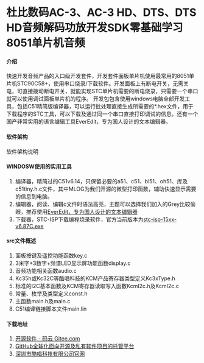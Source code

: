 # 杜比数码AC-3、AC-3 HD、DTS、DTS HD音频解码功放开发SDK零基础学习8051单片机音频

#### 介绍

快速开发音频产品的入口级开发套件，开发套件面板单片机使用最常用的8051单片机STC90C58+，使用串口烧录/下载软件。开发面板上有断电开关，无需关电，可直接拨动断电开关，就能实现STC单片机需要的断电烧录，只需要一个串口就可以使用调试面板单片机的程序。
开发包包含使用windows电脑全部开发工具，包括C51精简版编译器，可以运行批处理直接生成所需要的*.hex文件，用于下载程序的STC工具，可以下载及通过同一个串口直接打印调试的信息。还有一个国产非常实用的语言编辑工具EverEdit，专为国人设计的文本编辑器。

#### 软件架构
软件架构说明


#### WINDOSW使用的实用工具

1.  编译器，精简过的C51v6.14，只保留必要的a51、c51、bl51、oh51、库及c51tiny.h.c文件，其中MLOG为我们开源的微型打印函数，辅助快速显示需要的信息到电脑。
2.  编辑器，阅读、编辑c文件时语法高亮，主题可以选择我们加入的Grey比较愉眼，推荐使用[EverEdit，专为国人设计的文本编辑器](http://www.everedit.cn/)
3.  下载器，STC-ISP下载编程烧录软件，官方当前版本为[stc-isp-15xx-v6.87C.exe](http://www.stcmcudata.com/STCISP/stc-isp-15xx-v6.87C.zip)

#### src文件概述

1.  面板按键及遥控功能函数key.c
2.  3米字+3数字+频谱LED显示屏功能函数display.c
3.  音频功能相关函数audio.c
4.  Kc35h或Kc32C等酷唱科技的KCM产品寄存器类型定义Kc3xType.h
5.  标准的I2C基本函数及KCM寄存器读取写入函数KcmI2c.h及KcmI2c.c
6.  常量、枚举及类型定义const.h
7.  主函数main.h及main.c
8.  C51编译链接脚本文件main.lin

#### 下载地址

1.  [开源软件 - 码云 Gitee.com](https://gitee.com/hsav20/kc3xm51.git)
2.  [GitHub全球化面向开源及私有软件项目的托管平台](https://github.com/hsav20/kc3xm51.git)
3.  [深圳市酷唱科技有限公司官网](http://www.hsav.com/download/kc3xm51.zip)

